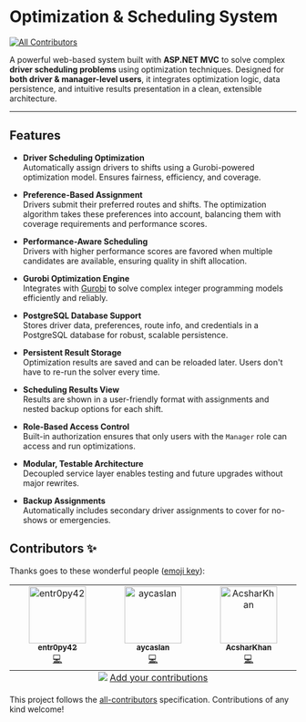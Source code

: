 # Optimization & Scheduling System
<!-- ALL-CONTRIBUTORS-BADGE:START - Do not remove or modify this section -->
[![All Contributors](https://img.shields.io/badge/all_contributors-3-orange.svg?style=flat-square)](#contributors-)
<!-- ALL-CONTRIBUTORS-BADGE:END -->

A powerful web-based system built with **ASP.NET MVC** to solve complex **driver scheduling problems** using optimization techniques. Designed for **both driver & manager-level users**, it integrates optimization logic, data persistence, and intuitive results presentation in a clean, extensible architecture.

---

## Features

- **Driver Scheduling Optimization**  
  Automatically assign drivers to shifts using a Gurobi-powered optimization model. Ensures fairness, efficiency, and coverage.

- **Preference-Based Assignment**  
  Drivers submit their preferred routes and shifts. The optimization algorithm takes these preferences into account, balancing them with coverage requirements and performance scores.

- **Performance-Aware Scheduling**  
  Drivers with higher performance scores are favored when multiple candidates are available, ensuring quality in shift allocation.

- **Gurobi Optimization Engine**  
  Integrates with [Gurobi](https://www.gurobi.com/) to solve complex integer programming models efficiently and reliably.

- **PostgreSQL Database Support**  
  Stores driver data, preferences, route info, and credentials in a PostgreSQL database for robust, scalable persistence.

- **Persistent Result Storage**  
  Optimization results are saved and can be reloaded later. Users don't have to re-run the solver every time.

- **Scheduling Results View**  
  Results are shown in a user-friendly format with assignments and nested backup options for each shift.

- **Role-Based Access Control**  
  Built-in authorization ensures that only users with the `Manager` role can access and run optimizations.

- **Modular, Testable Architecture**  
  Decoupled service layer enables testing and future upgrades without major rewrites.

- **Backup Assignments**  
  Automatically includes secondary driver assignments to cover for no-shows or emergencies.



## Contributors ✨

Thanks goes to these wonderful people ([emoji key](https://allcontributors.org/docs/en/emoji-key)):

<!-- ALL-CONTRIBUTORS-LIST:START - Do not remove or modify this section -->
<!-- prettier-ignore-start -->
<!-- markdownlint-disable -->
<table>
  <tbody>
    <tr>
      <td align="center" valign="top" width="14.28%"><a href="https://github.com/entr0py42"><img src="https://avatars.githubusercontent.com/u/60400979?v=4?s=100" width="100px;" alt="entr0py42"/><br /><sub><b>entr0py42</b></sub></a><br /><a href="https://github.com/entr0py42/Optimisation-and-Scheduling-System/commits?author=entr0py42" title="Code">💻</a></td>
      <td align="center" valign="top" width="14.28%"><a href="https://github.com/aycaslan"><img src="https://avatars.githubusercontent.com/u/203072266?v=4?s=100" width="100px;" alt="aycaslan"/><br /><sub><b>aycaslan</b></sub></a><br /><a href="https://github.com/entr0py42/Optimisation-and-Scheduling-System/commits?author=aycaslan" title="Code">💻</a></td>
      <td align="center" valign="top" width="14.28%"><a href="https://github.com/AcarKaan78"><img src="https://avatars.githubusercontent.com/u/107004516?v=4?s=100" width="100px;" alt="AcsharKhan"/><br /><sub><b>AcsharKhan</b></sub></a><br /><a href="https://github.com/entr0py42/Optimisation-and-Scheduling-System/commits?author=AcarKaan78" title="Code">💻</a></td>
    </tr>
  </tbody>
  <tfoot>
    <tr>
      <td align="center" size="13px" colspan="7">
        <img src="https://raw.githubusercontent.com/all-contributors/all-contributors-cli/1b8533af435da9854653492b1327a23a4dbd0a10/assets/logo-small.svg">
          <a href="https://all-contributors.js.org/docs/en/bot/usage">Add your contributions</a>
        </img>
      </td>
    </tr>
  </tfoot>
</table>

<!-- markdownlint-restore -->
<!-- prettier-ignore-end -->

<!-- ALL-CONTRIBUTORS-LIST:END -->

This project follows the [all-contributors](https://github.com/all-contributors/all-contributors) specification. Contributions of any kind welcome!